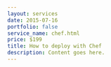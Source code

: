 ```yaml
---
layout: services
date: 2015-07-16
portfolio: false
service_name: chef.html
price: $199
title: How to deploy with Chef
description: Content goes here.
---
```

